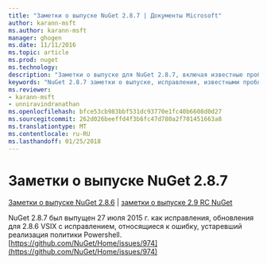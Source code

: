 ```yaml
---
title: "Заметки о выпуске NuGet 2.8.7 | Документы Microsoft"
author: karann-msft
ms.author: karann-msft
manager: ghogen
ms.date: 11/11/2016
ms.topic: article
ms.prod: nuget
ms.technology: 
description: "Заметки о выпуске для NuGet 2.8.7, включая известные проблемы, исправленные ошибки, добавленные функции и DCR."
keywords: "NuGet 2.8.7 заметки о выпуске, исправления, известными проблемами, добавлены функции, DCR"
ms.reviewer:
- karann-msft
- unniravindranathan
ms.openlocfilehash: bfce53cb983bbf531dc93770e1fc40b6608d0d27
ms.sourcegitcommit: 262d026beeffd4f3b6fc47d780a2f701451663a8
ms.translationtype: MT
ms.contentlocale: ru-RU
ms.lasthandoff: 01/25/2018
---
```

# <a name="nuget-287-release-notes"></a>Заметки о выпуске NuGet 2.8.7

[Заметки о выпуске NuGet 2.8.6](../release-notes/nuget-2.8.6.md) | [заметки о выпуске 2.9 RC NuGet](../release-notes/nuget-2.9-RC.md)

NuGet 2.8.7 был выпущен 27 июля 2015 г. как исправления, обновления для 2.8.6 VSIX с исправлением, относящиеся к ошибку, устаревший реализация политики Powershell.
[https://github.com/NuGet/Home/issues/974](https://github.com/NuGet/Home/issues/974)